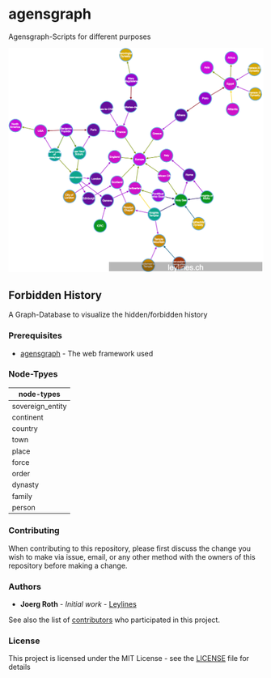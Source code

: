 # agensgraph
Agensgraph-Scripts for different purposes

![first impression](./forbidden_history.png)

## Forbidden History

A Graph-Database to visualize the hidden/forbidden history

### Prerequisites

* [agensgraph](https://github.com/bitnine-oss/agensgraph) - The web framework used

### Node-Tpyes

|node-types|
|---|
|sovereign_entity|
|continent|
|country|
|town|
|place|
|force|
|order|
|dynasty|
|family|
|person|


### Contributing

When contributing to this repository, please first discuss the change you wish to make via issue, email, or any other method with the owners of this repository before making a change.

### Authors

* **Joerg Roth** - *Initial work* - [Leylines](https://github.com/leylines)

See also the list of [contributors](https://github.com/leylines/agensgraph/contributors) who participated in this project.

### License

This project is licensed under the MIT License - see the [LICENSE](LICENSE) file for details



